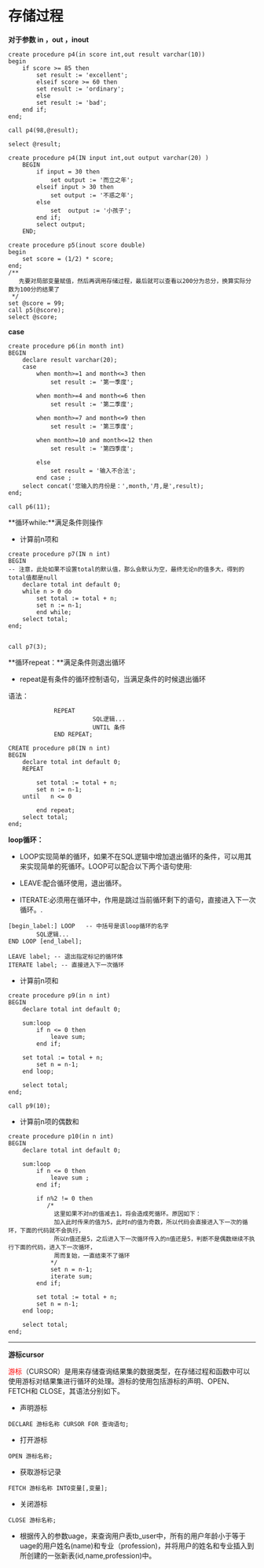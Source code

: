 # 存储过程

**对于参数 in ，out ，inout**

```mysql
create procedure p4(in score int,out result varchar(10))
begin
    if score >= 85 then
        set result := 'excellent';
        elseif score >= 60 then
        set result := 'ordinary';
        else
        set result := 'bad';
    end if;
end;

call p4(98,@result);

select @result;
```





```mysql
create procedure p4(IN input int,out output varchar(20) )
    BEGIN
        if input = 30 then
            set output := '而立之年';
        elseif input > 30 then
            set output := '不惑之年';
        else
            set  output := '小孩子';
        end if;
        select output;
    END;
```





```mysql
create procedure p5(inout score double)
begin
    set score = (1/2) * score;
end;
/**
   先要对局部变量赋值，然后再调用存储过程，最后就可以查看以200分为总分，换算实际分数为100分的结果了
 */
set @score = 99;
call p5(@score);
select @score;
```





**case**

```mysql
create procedure p6(in month int)
BEGIN
    declare result varchar(20);
    case
        when month>=1 and month<=3 then
            set result := '第一季度';

        when month>=4 and month<=6 then
            set result := '第二季度';

        when month>=7 and month<=9 then
            set result := '第三季度';

        when month>=10 and month<=12 then
            set result := '第四季度';

        else
            set result = '输入不合法';
        end case ;
    select concat('您输入的月份是：',month,'月,是',result);
end;

call p6(11);
```





**循环while:**满足条件则操作

* 计算前n项和

```mysql
create procedure p7(IN n int)
BEGIN
-- 注意，此处如果不设置total的默认值，那么会默认为空，最终无论n的值多大，得到的total值都是null
    declare total int default 0; 
    while n > 0 do
        set total := total + n;
        set n := n-1;
        end while;
    select total;
end;


call p7(3);
```





**循环repeat：**满足条件则退出循环

* repeat是有条件的循环控制语句，当满足条件的时候退出循环

语法：

```
             REPEAT
                        SQL逻辑...
                        UNTIL 条件
             END REPEAT;
```





```mysql
CREATE procedure p8(IN n int)
BEGIN
    declare total int default 0;
    REPEAT

        set total := total + n;
        set n := n-1;
    until   n <= 0

        end repeat;
    select total;
end;

```



**loop循环：**

* LOOP实现简单的循环，如果不在SQL逻辑中增加退出循环的条件，可以用其来实现简单的死循环。LOOP可以配合以下两个语句使用:
* LEAVE:配合循环使用，退出循环。

* ITERATE:必须用在循环中，作用是跳过当前循环剩下的语句，直接进入下一次循环。.



```mysql
[begin_label:] LOOP   -- 中括号是该loop循环的名字
        SQL逻辑...
END LOOP [end_label];
```

```mysql
LEAVE label; -- 退出指定标记的循环体
ITERATE label; -- 直接进入下一次循环
```



* 计算前n项和

```mysql
create procedure p9(in n int)
BEGIN
    declare total int default 0;

    sum:loop
        if n <= 0 then
            leave sum;
        end if;

    set total := total + n;
        set n = n-1;
    end loop;

    select total;
end;

call p9(10);
```



* 计算前n项的偶数和

```mysql
create procedure p10(in n int)
BEGIN
    declare total int default 0;

    sum:loop
        if n <= 0 then
            leave sum ;
        end if;

        if n%2 != 0 then
           /*
             这里如果不对n的值减去1，将会造成死循环。原因如下：
             加入此时传来的值为5，此时n的值为奇数，所以代码会直接进入下一次的循环，下面的代码就不会执行，
             所以n值还是5，之后进入下一次循环传入的n值还是5，判断不是偶数继续不执行下面的代码，进入下一次循环，
             周而复始，一直结束不了循环
            */
            set n = n-1;
            iterate sum;
        end if;

        set total := total + n;
        set n = n-1;
    end loop;

    select total;
end;

```





-----



**游标cursor**

<font color=red>游标</font>（CURSOR）是用来存储查询结果集的数据类型，在存储过程和函数中可以使用游标对结果集进行循环的处理。游标的使用包括游标的声明、OPEN、FETCH和 CLOSE，其语法分别如下。

* 声明游标

```
DECLARE 游标名称 CURSOR FOR 查询语句;
```

* 打开游标

```
OPEN 游标名称;
```

* 获取游标记录

```
FETCH 游标名称 INTO变量[,变量];
```

* 关闭游标

```
CLOSE 游标名称;
```





* 根据传入的参数uage，来查询用户表tb_user中，所有的用户年龄小于等于uage的用户姓名(name)和专业（profession)，并将用户的姓名和专业插入到所创建的一张新表(id,name,profession)中。